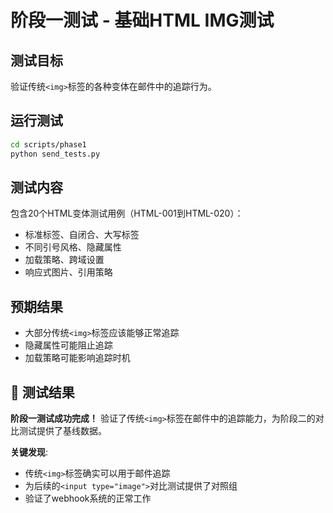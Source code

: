 # 阶段一测试 - 基础HTML IMG测试

## 测试目标
验证传统`<img>`标签的各种变体在邮件中的追踪行为。

## 运行测试
```bash
cd scripts/phase1
python send_tests.py
```

## 测试内容
包含20个HTML变体测试用例（HTML-001到HTML-020）：
- 标准标签、自闭合、大写标签
- 不同引号风格、隐藏属性
- 加载策略、跨域设置
- 响应式图片、引用策略

## 预期结果
- 大部分传统`<img>`标签应该能够正常追踪
- 隐藏属性可能阻止追踪
- 加载策略可能影响追踪时机

## 🎉 测试结果
**阶段一测试成功完成！** 验证了传统`<img>`标签在邮件中的追踪能力，为阶段二的对比测试提供了基线数据。

**关键发现**:
- 传统`<img>`标签确实可以用于邮件追踪
- 为后续的`<input type="image">`对比测试提供了对照组
- 验证了webhook系统的正常工作
